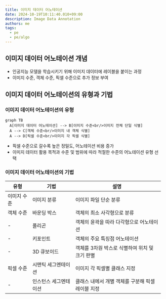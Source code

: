 ```yaml
---
title: 이미지 데이터 어노테이션
date: 2024-10-19T10:11:40.010+09:00
description: Image Data Annotation
authors: me
tags:
  - pe
  - pe/algo 
---
```


## 이미지 데이터 어노테이션 개념

- 인공지능 모델을 학습시키기 위해 이미지 데이터에 레이블을 붙이는 과정
- 이미지 수준, 객체 수준, 픽셀 수준으로 추가 정보 부여

## 이미지 데이터 어노테이션의 유형과 기법

### 이미지 데이터 어노테이션의 유형

```mermaid
graph TB
  A[이미지 데이터 어노테이션] --> B[이미지 수준<br/>이미지 전체 단일 식별]
  A --> C[객체 수준<br/>이미지 내 객체 식별]
  A --> D[픽셀 수준<br/>이미지 각 픽셀 식별]
```

- 픽셀 수준으로 갈수록 높은 정밀도, 어노테이션 비용 증가
- 이미지 데이터 활용 목적과 수준 및 범위에 따라 적절한 수준의 어노테이션 유형 선택

### 이미지 데이터 어노테이션의 기법

| 유형 | 기법 | 설명 |
| --- | --- | --- |
| 이미지 수준 | 이미지 분류 | 이미지 파일 단순 분류 |
| 객체 수준 | 바운딩 박스 | 객체의 최소 사각형으로 분류 |
| - | 폴리곤 | 객체의 윤곽을 따라 다각형으로 어노테이션 |
| - | 키포인트 | 객체의 주요 특징점 어노테이션 |
| - | 3D 큐보이드 | 객체를 3차원 박스로 식별하여 위치 및 크기 판별 |
| 픽셀 수준 | 시맨틱 세그멘테이션 | 이미지 각 픽셀별 클래스 지정 |
| - | 인스턴스 세그멘테이션 | 클래스 내에서 개별 객체를 구분해 픽셀 레이블 지정 |
